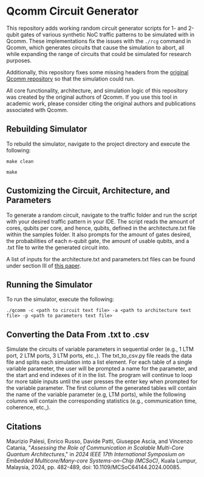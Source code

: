 # Qcomm Circuit Generator
This repository adds working random circuit generator scripts for 1- and 2-qubit gates of various synthetic NoC traffic patterns to be simulated with in Qcomm. These implementations fix the issues with the `./rcg` command in Qcomm, which generates circuits that cause the simulation to abort, all while expanding the range of circuits that could be simulated for research purposes.

Additionally, this repository fixes some missing headers from the [original Qcomm repository](https://github.com/mpalesi/qcomm) so that the simulation could run.

All core functionality, architecture, and simulation logic of this repository was created by the original authors of Qcomm. If you use this tool in academic work, please consider citing the original authors and publications associated with Qcomm.

## Rebuilding Simulator
To rebuild the simulator, navigate to the project directory and execute the following:

`make clean`

`make`

## Customizing the Circuit, Architecture, and Parameters
To generate a random circuit, navigate to the traffic folder and run the script with your desired traffic pattern in your IDE. The script reads the amount of cores, qubits per core, and hence, qubits, defined in the architecture.txt file within the samples folder. It also prompts for the amount of gates desired, the probabilities of each n-qubit gate, the amount of usable qubits, and a .txt file to write the generated circuit into.

A list of inputs for the architecture.txt and parameters.txt files can be found under section III of [this paper](https://arxiv.org/pdf/2405.16275).

## Running the Simulator
To run the simulator, execute the following:

`./qcomm -c <path to circuit text file> -a <path to architecture text file> -p <path to parameters text file>`

## Converting the Data From .txt to .csv
Simulate the circuits of variable parameters in sequential order (e.g., 1 LTM port, 2 LTM ports, 3 LTM ports, etc.,). The txt_to_csv.py file reads the data file and splits each simulation into a list element. For each table of a single variable parameter, the user will be prompted a name for the parameter, and the start and end indexes of it in the list. The program will continue to loop for more table inputs until the user presses the enter key when prompted for the variable parameter. The first column of the generated tables will contain the name of the variable parameter (e.g, LTM ports), while the following columns will contain the corresponding statistics (e.g., communication time, coherence, etc.,). 

## Citations
Maurizio Palesi, Enrico Russo, Davide Patti, Giuseppe Ascia, and Vincenzo Catania, "_Assessing the Role of Communication in Scalable Multi-Core Quantum Architectures_," in _2024 IEEE 17th International Symposium on Embedded Multicore/Many-core Systems-on-Chip (MCSoC)_, Kuala Lumpur, Malaysia, 2024, pp. 482-489, doi: 10.1109/MCSoC64144.2024.00085.
